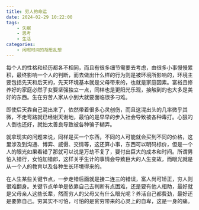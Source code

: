 ```yaml
---
title: 穷人的命运
date: 2024-02-29 10:22:00
tags: 
    - 失眠
    - 思考
    - 生活
categories: 
    - 闲暇时间的胡思乱想
---
```


每个人的性格和经历都各不相同，而且有很多细节需要去考虑，由很多小事慢慢累积，最终影响一个人的判断，而去做出什么样的行为则是被环境所影响的，环境主要包括先天和后天的，先天环境基本就是父母带来的，也就是家庭因素。富裕且修养好的家庭必然子女要坚强独立一点，同样也是更阳光乐观，接触到的也大多是美好的东西。生在穷苦人家从小到大就要面临很多刁难。

即使后天靠自己混出来了，依然带着很多心灵创伤，而且这混出头的几率微乎其微，不走弯路就已经谢天谢地，最怕的是早早的步入社会导致被各种毒打。心狠的人倒也还好，就怕太善良导致被各种骗子糊弄。

就拿现实的问题来说，同样是买一个东西，不同的人可能就会买到不同的价格，这里涉及到沟通、博弈、威慑、交情等，这还算小事，东西可以明码标价，但是一个人的眼光如果看错了那就可以说是万劫不复了，要付出巨大的成本和时间。所谓男怕入错行，女怕加错郎，这样关乎生计的事情会导致巨大的人生变故，而眼光就是从一个人的教育以及各种生长环境得来的。

在人生某些关键节点，一步走错后面就是接二连三的错误，富人尚可矫正，穷人则很难翻身。关键节点单单是依靠自己去判断有点困难，还是要有他人相助，最好就是父母亲人这些长辈，然而穷人的父母又有什么眼光呢？养活自己都费劲，最好还是要靠自己。穷其实不可怕，可怕的是贫穷带来的心灵上的自卑，这是一身的痛。
